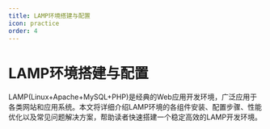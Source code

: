 ```yaml
---
title: LAMP环境搭建与配置
icon: practice
order: 4
---
```


# LAMP环境搭建与配置

LAMP(Linux+Apache+MySQL+PHP)是经典的Web应用开发环境，广泛应用于各类网站和应用系统。本文将详细介绍LAMP环境的各组件安装、配置步骤、性能优化以及常见问题解决方案，帮助读者快速搭建一个稳定高效的LAMP开发环境。
